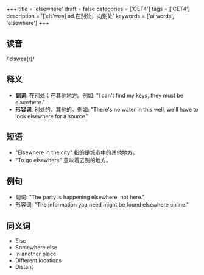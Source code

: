 +++
title = 'elsewhere'
draft = false
categories = ['CET4']
tags = ['CET4']
description = '[ˈelsˈweə] ad.在别处，向别处'
keywords = ['ai words', 'elsewhere']
+++

## 读音
/ˈɛlswɛə(r)/

## 释义
- **副词**: 在别处；在其他地方。例如: "I can't find my keys, they must be elsewhere."
- **形容词**: 别处的，其他的。例如: "There's no water in this well, we'll have to look elsewhere for a source."

## 短语
- "Elsewhere in the city" 指的是城市中的其他地方。
- "To go elsewhere" 意味着去别的地方。

## 例句
- 副词: "The party is happening elsewhere, not here."
- 形容词: "The information you need might be found elsewhere online."

## 同义词
- Else
- Somewhere else
- In another place
- Different locations
- Distant
